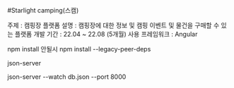 #Starlight camping(스캠)

주제 : 캠핑장 플랫폼 
설명 : 캠핑장에 대한 정보 및 캠핑 이벤트 및 물건을 구매할 수 있는 플랫폼
개발 기간 : 22.04 ~ 22.08 (5개월)
사용 프레임워크 : Angular 

npm install 
안될시 npm install --legacy-peer-deps

json-server

json-server --watch db.json --port 8000
